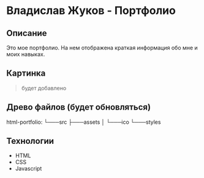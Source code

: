 # Владислав Жуков - Портфолио

## Описание
Это мое портфолио. На нем отображена краткая информация обо мне и моих навыках.

## Картинка

> будет добавлено

## Древо файлов (будет обновляться)

html-portfolio:
└───src
    ├───assets
    │   └───ico
    └───styles

## Технологии
* HTML
* CSS
* Javascript
